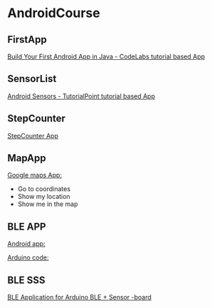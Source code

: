 # AndroidCourse


## FirstApp
[Build Your First Android App in Java - CodeLabs tutorial based App](https://github.com/AleksiMoilanen/AndroidCourse/tree/master/FirstApp)

## SensorList
[Android Sensors - TutorialPoint tutorial based App](https://github.com/AleksiMoilanen/AndroidCourse/tree/master/SensorList)

## StepCounter
[StepCounter App](https://github.com/AleksiMoilanen/AndroidCourse/tree/master/StepCounter)

## MapApp
[Google maps App:](https://github.com/AleksiMoilanen/AndroidCourse/tree/master/MapApp) 
- Go to coordinates
- Show my location
- Show me in the map

## BLE APP
[Android app:](https://github.com/AleksiMoilanen/AndroidCourse/tree/master/BLE/BLE_android)

[Arduino code:](https://github.com/AleksiMoilanen/AndroidCourse/tree/master/BLE/BLE_arduino/BLE)

## BLE SSS
[BLE Application for Arduino BLE + Sensor -board](https://github.com/AleksiMoilanen/AndroidCourse/tree/master/BLE_SSS)
